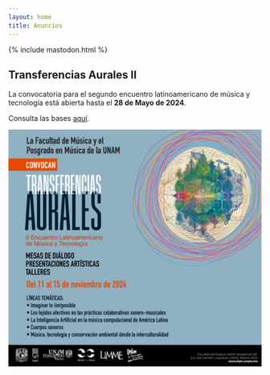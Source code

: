 ```yaml
---
layout: home
title: Anuncios
---
```

{% include mastodon.html %}

## Transferencias Aurales II

La convocatoria para el segundo encuentro latinoamericano de música y tecnología está abierta hasta el **28 de Mayo de 2024**.

Consulta las bases [aquí](https://archive.org/details/convocatoria-transferencias-aurales-2).

![Cartel de Transferencias Aurales II](imgs/transferencias-aurales-2.jpeg)
